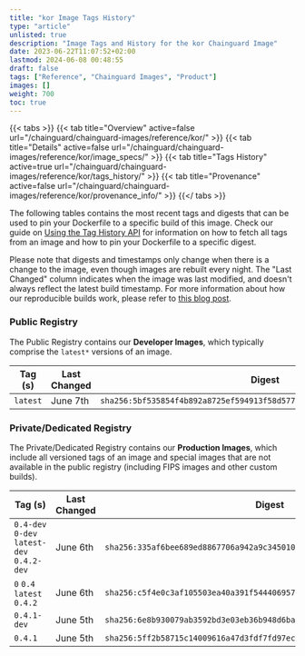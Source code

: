 ```yaml
---
title: "kor Image Tags History"
type: "article"
unlisted: true
description: "Image Tags and History for the kor Chainguard Image"
date: 2023-06-22T11:07:52+02:00
lastmod: 2024-06-08 00:48:55
draft: false
tags: ["Reference", "Chainguard Images", "Product"]
images: []
weight: 700
toc: true
---
```


{{< tabs >}}
{{< tab title="Overview" active=false url="/chainguard/chainguard-images/reference/kor/" >}}
{{< tab title="Details" active=false url="/chainguard/chainguard-images/reference/kor/image_specs/" >}}
{{< tab title="Tags History" active=true url="/chainguard/chainguard-images/reference/kor/tags_history/" >}}
{{< tab title="Provenance" active=false url="/chainguard/chainguard-images/reference/kor/provenance_info/" >}}
{{</ tabs >}}

The following tables contains the most recent tags and digests that can be used to pin your Dockerfile to a specific build of this image. Check our guide on [Using the Tag History API](/chainguard/chainguard-images/using-the-tag-history-api/) for information on how to fetch all tags from an image and how to pin your Dockerfile to a specific digest.

Please note that digests and timestamps only change when there is a change to the image, even though images are rebuilt every night. The "Last Changed" column indicates when the image was last modified, and doesn't always reflect the latest build timestamp. For more information about how our reproducible builds work, please refer to [this blog post](https://www.chainguard.dev/unchained/reproducing-chainguards-reproducible-image-builds).

### Public Registry
The Public Registry contains our **Developer Images**, which typically comprise the `latest*` versions of an image.

| Tag (s)   | Last Changed | Digest                                                                    |
|-----------|--------------|---------------------------------------------------------------------------|
|  `latest` | June 7th     | `sha256:5bf535854f4b892a8725ef594913f58d5776c8cc178b06eedf8a5d241aca8374` |


### Private/Dedicated Registry
The Private/Dedicated Registry contains our **Production Images**, which include all versioned tags of an image and special images that are not available in the public registry (including FIPS images and other custom builds).

| Tag (s)                                     | Last Changed | Digest                                                                    |
|---------------------------------------------|--------------|---------------------------------------------------------------------------|
|  `0.4-dev` `0-dev` `latest-dev` `0.4.2-dev` | June 6th     | `sha256:335af6bee689ed8867706a942a9c345010eac0186e29359e505731e01abd6c6e` |
|  `0` `0.4` `latest` `0.4.2`                 | June 6th     | `sha256:c5f4e0c3af105503ea40a391f5444069574c3b80a4daf878f000d786dfb040dc` |
|  `0.4.1-dev`                                | June 5th     | `sha256:6e8b930079ab3592bd3e03eb36b948d6bad74ade985c892d1f9c28685427887e` |
|  `0.4.1`                                    | June 5th     | `sha256:5ff2b58715c14009616a47d3fdf7fd97ec324c7fa575197648f154c85a0d6adf` |

